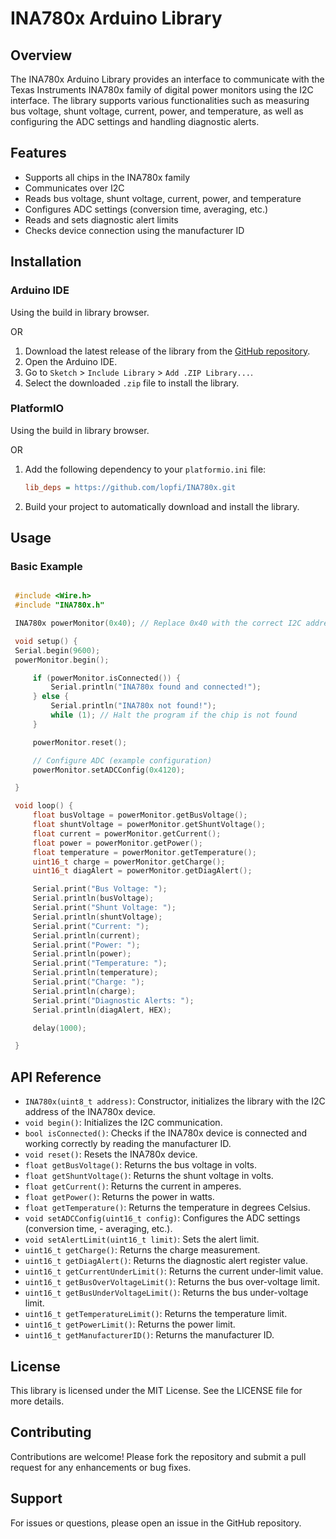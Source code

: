 # INA780x Arduino Library

## Overview

The INA780x Arduino Library provides an interface to communicate with the Texas Instruments INA780x family of digital power monitors using the I2C interface. The library supports various functionalities such as measuring bus voltage, shunt voltage, current, power, and temperature, as well as configuring the ADC settings and handling diagnostic alerts.

## Features

- Supports all chips in the INA780x family
- Communicates over I2C
- Reads bus voltage, shunt voltage, current, power, and temperature
- Configures ADC settings (conversion time, averaging, etc.)
- Reads and sets diagnostic alert limits
- Checks device connection using the manufacturer ID

## Installation

### Arduino IDE

Using the build in library browser.

OR

1. Download the latest release of the library from the [GitHub repository](https://github.com/lopfi/INA780x).
2. Open the Arduino IDE.
3. Go to `Sketch` > `Include Library` > `Add .ZIP Library...`.
4. Select the downloaded `.zip` file to install the library.

### PlatformIO

Using the build in library browser.

OR

1. Add the following dependency to your `platformio.ini` file:
   ```ini
   lib_deps = https://github.com/lopfi/INA780x.git
   ```
2. Build your project to automatically download and install the library.

## Usage

### Basic Example

```cpp

 #include <Wire.h>
 #include "INA780x.h"

 INA780x powerMonitor(0x40); // Replace 0x40 with the correct I2C address

 void setup() {
 Serial.begin(9600);
 powerMonitor.begin();

     if (powerMonitor.isConnected()) {
         Serial.println("INA780x found and connected!");
     } else {
         Serial.println("INA780x not found!");
         while (1); // Halt the program if the chip is not found
     }

     powerMonitor.reset();

     // Configure ADC (example configuration)
     powerMonitor.setADCConfig(0x4120);

 }

 void loop() {
     float busVoltage = powerMonitor.getBusVoltage();
     float shuntVoltage = powerMonitor.getShuntVoltage();
     float current = powerMonitor.getCurrent();
     float power = powerMonitor.getPower();
     float temperature = powerMonitor.getTemperature();
     uint16_t charge = powerMonitor.getCharge();
     uint16_t diagAlert = powerMonitor.getDiagAlert();

     Serial.print("Bus Voltage: ");
     Serial.println(busVoltage);
     Serial.print("Shunt Voltage: ");
     Serial.println(shuntVoltage);
     Serial.print("Current: ");
     Serial.println(current);
     Serial.print("Power: ");
     Serial.println(power);
     Serial.print("Temperature: ");
     Serial.println(temperature);
     Serial.print("Charge: ");
     Serial.println(charge);
     Serial.print("Diagnostic Alerts: ");
     Serial.println(diagAlert, HEX);

     delay(1000);

 }
```

## API Reference

- `INA780x(uint8_t address)`: Constructor, initializes the library with the I2C address of the INA780x device.
- `void begin()`: Initializes the I2C communication.
- `bool isConnected()`: Checks if the INA780x device is connected and working correctly by reading the manufacturer ID.
- `void reset()`: Resets the INA780x device.
- `float getBusVoltage()`: Returns the bus voltage in volts.
- `float getShuntVoltage()`: Returns the shunt voltage in volts.
- `float getCurrent()`: Returns the current in amperes.
- `float getPower()`: Returns the power in watts.
- `float getTemperature()`: Returns the temperature in degrees Celsius.
- `void setADCConfig(uint16_t config)`: Configures the ADC settings (conversion time, - averaging, etc.).
- `void setAlertLimit(uint16_t limit)`: Sets the alert limit.
- `uint16_t getCharge()`: Returns the charge measurement.
- `uint16_t getDiagAlert()`: Returns the diagnostic alert register value.
- `uint16_t getCurrentUnderLimit()`: Returns the current under-limit value.
- `uint16_t getBusOverVoltageLimit()`: Returns the bus over-voltage limit.
- `uint16_t getBusUnderVoltageLimit()`: Returns the bus under-voltage limit.
- `uint16_t getTemperatureLimit()`: Returns the temperature limit.
- `uint16_t getPowerLimit()`: Returns the power limit.
- `uint16_t getManufacturerID()`: Returns the manufacturer ID.

## License

This library is licensed under the MIT License. See the LICENSE file for more details.

## Contributing

Contributions are welcome! Please fork the repository and submit a pull request for any enhancements or bug fixes.

## Support

For issues or questions, please open an issue in the GitHub repository.
